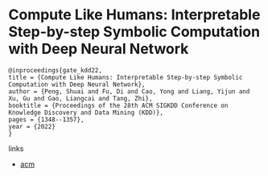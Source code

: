 # Compute Like Humans: Interpretable Step-by-step Symbolic Computation with Deep Neural Network

```
@inproceedings{gate_kdd22,
title = {Compute Like Humans: Interpretable Step-by-step Symbolic Computation with Deep Neural Network},
author = {Peng, Shuai and Fu, Di and Cao, Yong and Liang, Yijun and Xu, Gu and Gao, Liangcai and Tang, Zhi},
booktitle = {Proceedings of the 28th ACM SIGKDD Conference on Knowledge Discovery and Data Mining (KDD)},
pages = {1348--1357},
year = {2022}
}
```

links
- [acm](https://dl.acm.org/doi/10.1145/3534678.3539276)
